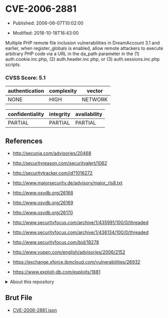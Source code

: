 # CVE-2006-2881

- Published: 2006-06-07T10:02:00

- Modified: 2018-10-18T16:43:00

Multiple PHP remote file inclusion vulnerabilities in DreamAccount 3.1 and earlier, when register_globals is enabled, allow remote attackers to execute arbitrary PHP code via a URL in the da_path parameter in the (1) auth.cookie.inc.php, (2) auth.header.inc.php, or (3) auth.sessions.inc.php scripts.

### CVSS Score: **5.1**

| authentication | complexity | vector |
| --- | --- | --- |
| NONE | HIGH | NETWORK |

| confidentiality | integrity | availability |
| --- | --- | --- |
| PARTIAL | PARTIAL | PARTIAL |

## References

* http://secunia.com/advisories/20468

* http://securityreason.com/securityalert/1062

* http://securitytracker.com/id?1016272

* http://www.majorsecurity.de/advisory/major_rls8.txt

* http://www.osvdb.org/26168

* http://www.osvdb.org/26169

* http://www.osvdb.org/26170

* http://www.securityfocus.com/archive/1/435991/100/0/threaded

* http://www.securityfocus.com/archive/1/436134/100/0/threaded

* http://www.securityfocus.com/bid/18278

* http://www.vupen.com/english/advisories/2006/2152

* https://exchange.xforce.ibmcloud.com/vulnerabilities/26932

* https://www.exploit-db.com/exploits/1881

<details>
<summary>About this repository</summary> 

  This repository is part of the project [Live Hack CVE](https://github.com/Live-Hack-CVE). Main website can be found [www.live-hack.org](https://www.live-hack.org) 
  
  Made by [Sn0wAlice](https://github.com/Sn0wAlice) for the people that care about security and need to have a feed of the latest CVEs. Hope you enjoy it, don't forget to star the repo and follow me on [Twitter](https://twitter.com/Sn0wAlice) and [Github](https://github.com/Sn0wAlice). And that is my [personnal website](https://www.alice-snow.me/)

  - [Home Page](https://github.com/Live-Hack-CVE)
  - [Framework](https://github.com/Live-Hack-CVE/cve-framework)
  - [CVE database](https://github.com/Live-Hack-CVE/full_database)
  - [Changelog](https://github.com/Live-Hack-CVE/Changelog)
</details>

## Brut File

* [CVE-2006-2881.json](https://raw.githubusercontent.com/Live-Hack-CVE/full_database/main/cves/2006/CVE-2006-2881.json)

